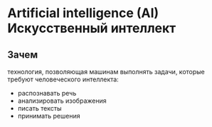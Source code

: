 # Artificial intelligence (AI) Искусственный интеллект

## Зачем

технология, позволяющая машинам выполнять задачи, которые требуют человеческого интеллекта:

- распознавать речь
- анализировать изображения
- писать тексты
- принимать решения
